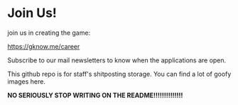 # Join Us!

join us in creating the game:

https://gknow.me/career

Subscribe to our mail newsletters to know when the applications are open.

This github repo is for staff's shitposting storage. You can find a lot of goofy images here.
 
**NO SERIOUSLY STOP WRITING ON THE README!!!!!!!!!!!!!!**
